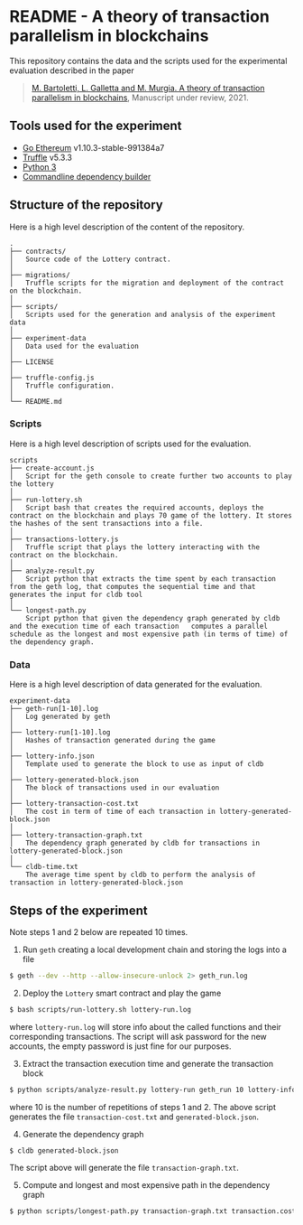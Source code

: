 # README - A theory of transaction parallelism in blockchains

This repository contains the data and the scripts used for the experimental evaluation described in the paper 
> [M. Bartoletti, L. Galletta and M. Murgia. A theory of transaction parallelism in blockchains](https://arxiv.org/abs/2011.13837), Manuscript under review, 2021.

## Tools used for the experiment
- [Go Ethereum](https://geth.ethereum.org/) v1.10.3-stable-991384a7
- [Truffle](https://www.trufflesuite.com/) v5.3.3
- [Python 3](https://www.python.org/)
- [Commandline dependency builder](https://github.com/lillo/cmd_net_tool)

## Structure of the repository

Here is a high level description of the content of the repository.

```text
.
├── contracts/
│   Source code of the Lottery contract. 
│
├── migrations/
│   Truffle scripts for the migration and deployment of the contract on the blockchain.
│
├── scripts/
│   Scripts used for the generation and analysis of the experiment data   
│
├── experiment-data
│   Data used for the evaluation
│
├── LICENSE
│
├── truffle-config.js
│   Truffle configuration.
│
└── README.md
```

### Scripts 
Here is a high level description of scripts used for the evaluation.

```text
scripts
├── create-account.js
│   Script for the geth console to create further two accounts to play the lottery    
│
├── run-lottery.sh
│   Script bash that creates the required accounts, deploys the contract on the blockchain and plays 70 game of the lottery. It stores the hashes of the sent transactions into a file.
│
├── transactions-lottery.js
│   Truffle script that plays the lottery interacting with the contract on the blockchain.   
│
├── analyze-result.py
│   Script python that extracts the time spent by each transaction from the geth log, that computes the sequential time and that generates the input for cldb tool 
│
└── longest-path.py 
    Script python that given the dependency graph generated by cldb and the execution time of each transaction   computes a parallel schedule as the longest and most expensive path (in terms of time) of the dependency graph. 
```

### Data

Here is a high level description of data generated for the evaluation.

```text
experiment-data
├── geth-run[1-10].log
│   Log generated by geth 
│
├── lottery-run[1-10].log
│   Hashes of transaction generated during the game
│
├── lottery-info.json
│   Template used to generate the block to use as input of cldb
│
├── lottery-generated-block.json
│   The block of transactions used in our evaluation  
│
├── lottery-transaction-cost.txt
│   The cost in term of time of each transaction in lottery-generated-block.json 
│
├── lottery-transaction-graph.txt
│   The dependency graph generated by cldb for transactions in lottery-generated-block.json    
│
└── cldb-time.txt 
    The average time spent by cldb to perform the analysis of transaction in lottery-generated-block.json 
```

## Steps of the experiment

Note steps 1 and 2 below are repeated 10 times.

1. Run `geth` creating a local development chain and storing the logs into a file
```sh
$ geth --dev --http --allow-insecure-unlock 2> geth_run.log
```

2. Deploy the `Lottery` smart contract and play the game 
```sh
$ bash scripts/run-lottery.sh lottery-run.log
```
where `lottery-run.log` will store info about the called functions and their corresponding transactions.
The script will ask password for the new accounts, the empty password is just fine for our purposes.

3. Extract the transaction execution time and generate the transaction block
```sh
$ python scripts/analyze-result.py lottery-run geth_run 10 lottery-info.json
```
where 10 is the number of repetitions of steps 1 and 2. 
The above script generates the file `transaction-cost.txt` and `generated-block.json`.

4. Generate the dependency graph 
```sh
$ cldb generated-block.json
```
The script above will generate the file `transaction-graph.txt`.

5. Compute and longest and most expensive path in the dependency graph
```sh
$ python scripts/longest-path.py transaction-graph.txt transaction.cost.txt
```